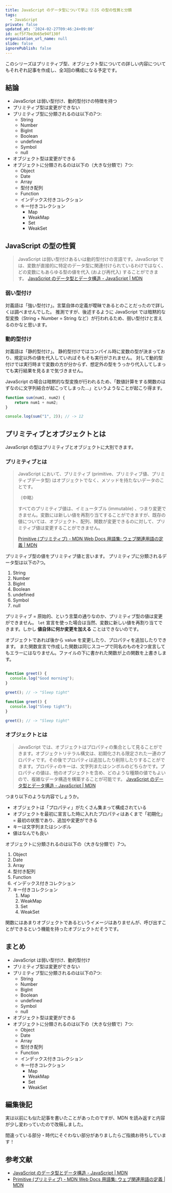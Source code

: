 ```yaml
---
title: JavaScript のデータ型について学ぶ ①JS の型の性質と分類
tags:
  - JavaScript
private: false
updated_at: '2024-02-27T09:46:24+09:00'
id: acf5f7be3b65e94f130f
organization_url_name: null
slide: false
ignorePublish: false
---
```

このシリーズはプリミティブ型、オブジェクト型についての詳しい内容についてもそれぞれ記事を作成し、全3回の構成になる予定です。


## 結論

- JavaScript は弱い型付け、動的型付けの特徴を持つ
- プリミティブ型は変更ができない
- プリミティブ型に分類されるのは以下の7つ: 
    - String
    - Number
    - BigInt
    - Boolean
    - undefined
    - Symbol
    - null
- オブジェクト型は変更ができる
- オブジェクトに分類されるのは以下の（大きな分類で）7つ:
    - Object
    - Date
    - Array
    - 型付き配列
    - Function
    - インデックス付きコレクション
    - キー付きコレクション
        - Map
        - WeakMap
        - Set
        - WeakSet

## JavaScript の型の性質

> JavaScript は弱い型付けあるいは動的型付けの言語です。JavaScript では、変数が直接的に特定のデータ型に関連付けられているわけではなく、どの変数にもあらゆる型の値を代入 (および再代入) することができます。
> [JavaScript のデータ型とデータ構造 \- JavaScript \| MDN](https://developer.mozilla.org/ja/docs/Web/JavaScript/Data_structures#%E3%80%8C%E9%80%9A%E5%B8%B8%E3%81%AE%E3%80%8D%E3%82%AA%E3%83%96%E3%82%B8%E3%82%A7%E3%82%AF%E3%83%88%E3%81%8A%E3%82%88%E3%81%B3%E9%96%A2%E6%95%B0) 

### 弱い型付け

対義語は「強い型付け」。言葉自体の定義が曖昧であるとのことだったので詳しくは調べませんでした。
推測ですが、後述するように JavaScript では暗黙的な型変換（String + Number = String など）が行われるため、弱い型付けと言えるのかなと思います。

### 動的型付け

対義語は「静的型付け」。
静的型付けではコンパイル時に変数の型が決まっており、規定以外の値を代入していればそもそも実行がされません。
対して動的型付けでは実行時まで変数の方が分からず、想定外の型をうっかり代入してしまっても実行結果を見るまで気づきません。

JavaScript の場合は暗黙的な型変換が行われるため、「数値計算をする関数のはずなのに文字列結合が起こってしまった…」というようなことが起こり得ます。

```js
function sum(num1, num2) {
    return num1 + num2;
}

console.log(sum("1", 2)); // -> 12
```

## プリミティブとオブジェクトとは

JavaScript の型はプリミティブとオブジェクトに大別できます。

### プリミティブとは

> JavaScript において、プリミティブ (primitive、プリミティブ値、プリミティブデータ型) はオブジェクトでなく、メソッドを持たないデータのことです。 
>
> （中略）
>
> すべてのプリミティブ値は、イミュータブル (immutable) 、つまり変更できません。変数には新しい値を再割り当てすることができますが、既存の値については、オブジェクト、配列、関数が変更できるのに対して、プリミティブ値は変更することができません。
> 
> [Primitive \(プリミティブ\) \- MDN Web Docs 用語集: ウェブ関連用語の定義 \| MDN](https://developer.mozilla.org/ja/docs/Glossary/Primitive)

プリミティブ型の値をプリミティブ値と言います。
プリミティブに分類されるデータ型は以下の7つ。

1. String
1. Number
1. BigInt
1. Boolean
1. undefined
1. Symbol
1. null

プリミティブ = 原始的、という言葉の通りなのか、プリミティブ型の値は変更ができません。 `let` 宣言を使った場合は当然、変数に新しい値を再割り当てできます。しかし **値自体に何か変更を加える** ことはできないのです。

オブジェクトであれば後から value を変更したり、プロパティを追加したりできます。
また関数宣言で作成した関数は同じスコープで同名のものを2つ宣言してもエラーにはなりません。ファイルの下に書かれた関数が上の関数を上書きします。

``` js

function greet() {
  console.log("Good morning");
}

greet(); // -> "Sleep tight"

function greet() {
  console.log("Sleep tight");
}

greet(); // -> "Sleep tight"

```


### オブジェクトとは

> JavaScript では、オブジェクトはプロパティの集合として見ることができます。オブジェクトリテラル構文は、初期化される限定された一連のプロパティです。その後でプロパティは追加したり削除したりすることができます。プロパティのキーは、文字列またはシンボルのどちらかです。プロパティの値は、他のオブジェクトを含め、どのような種類の値でもよいので、複雑なデータ構造を構築することが可能です。
> [JavaScript のデータ型とデータ構造 \- JavaScript \| MDN](https://developer.mozilla.org/ja/docs/Web/JavaScript/Data_structures#%E3%80%8C%E9%80%9A%E5%B8%B8%E3%81%AE%E3%80%8D%E3%82%AA%E3%83%96%E3%82%B8%E3%82%A7%E3%82%AF%E3%83%88%E3%81%8A%E3%82%88%E3%81%B3%E9%96%A2%E6%95%B0) 

つまり以下のような内容でしょうか。

- オブジェクトは「プロパティ」がたくさん集まって構成されている
- オブジェクトを最初に宣言した時に入れたプロパティはあくまで「初期化」= 最初の状態であり、追加や変更ができる
- キーは文字列またはシンボル
- 値はなんでも良い

オブジェクトに分類されるのは以下の（大きな分類で）7つ。

1. Object
1. Date
1. Array
1. 型付き配列
1. Function
1. インデックス付きコレクション
1. キー付きコレクション
    1. Map
    1. WeakMap
    1. Set
    1. WeakSet

関数にはあまりオブジェクトであるというイメージはありませんが、呼び出すことができるという機能を持ったオブジェクトだそうです。

## まとめ

- JavaScript は弱い型付け、動的型付け
- プリミティブ型は変更ができない
- プリミティブ型に分類されるのは以下の7つ: 
    - String
    - Number
    - BigInt
    - Boolean
    - undefined
    - Symbol
    - null
- オブジェクト型は変更ができる
- オブジェクトに分類されるのは以下の（大きな分類で）7つ:
    - Object
    - Date
    - Array
    - 型付き配列
    - Function
    - インデックス付きコレクション
    - キー付きコレクション
        - Map
        - WeakMap
        - Set
        - WeakSet

## 編集後記

実は以前にも似た記事を書いたことがあったのですが、MDN を読み返すと内容が少し変わっていたので改稿しました。

間違っている部分・時代にそぐわない部分がありましたらご指摘お待ちしています！

## 参考文献

- [JavaScript のデータ型とデータ構造 \- JavaScript \| MDN](https://developer.mozilla.org/ja/docs/Web/JavaScript/Data_structures#%E3%80%8C%E9%80%9A%E5%B8%B8%E3%81%AE%E3%80%8D%E3%82%AA%E3%83%96%E3%82%B8%E3%82%A7%E3%82%AF%E3%83%88%E3%81%8A%E3%82%88%E3%81%B3%E9%96%A2%E6%95%B0) 
- [Primitive \(プリミティブ\) \- MDN Web Docs 用語集: ウェブ関連用語の定義 \| MDN](https://developer.mozilla.org/ja/docs/Glossary/Primitive)
